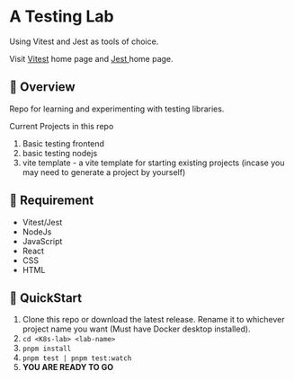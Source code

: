 # A Testing Lab

Using Vitest and Jest as tools of choice.

Visit [Vitest](https://vitest.dev/) home page and [Jest ](https://jestjs.io/) home page.

## :balloon: Overview

Repo for learning and experimenting with testing libraries.

Current Projects in this repo

1. Basic testing frontend
2. basic testing nodejs
3. vite template - a vite template for starting existing projects (incase you may need to generate a project by yourself)

## :anger: Requirement

- Vitest/Jest
- NodeJs
- JavaScript
- React
- CSS
- HTML

## :scroll: QuickStart

1. Clone this repo or download the latest release. Rename it to whichever project name you want (Must have Docker desktop installed).
2. `cd <K8s-lab> <lab-name>`
3. `pnpm install`
4. `pnpm test | pnpm test:watch`
5. **YOU ARE READY TO GO**
